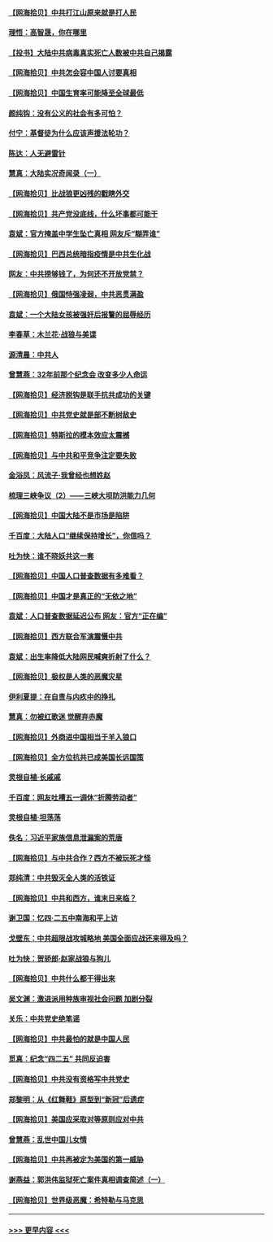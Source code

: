 #### [【网海拾贝】中共打江山原来就是打人民](../pages/nsc993/n12954345.md?t=05171302) 
#### [理悟：高智晟，你在哪里](../pages/nsc993/n12953115.md?t=05171302) 
#### [【投书】大陆中共病毒真实死亡人数被中共自己揭露](../pages/nsc993/n12953050.md?t=05171302) 
#### [【网海拾贝】中共怎会容中国人讨要真相](../pages/nsc993/n12952161.md?t=05171302) 
#### [【网海拾贝】中国生育率可能降至全球最低](../pages/nsc993/n12948793.md?t=05171302) 
#### [颜纯钩：没有公义的社会有多可怕？](../pages/nsc993/n12947626.md?t=05171302) 
#### [付宁：基督徒为什么应该声援法轮功？](../pages/nsc993/n12947233.md?t=05171302) 
#### [陈达：人无避雷针](../pages/nsc993/n12947098.md?t=05171302) 
#### [慧真：大陆实况奇闻录（一）](../pages/nsc993/n12945811.md?t=05171302) 
#### [【网海拾贝】比战狼更凶残的戳瞎外交](../pages/nsc993/n12945717.md?t=05171302) 
#### [【网海拾贝】共产党没底线，什么坏事都可能干](../pages/nsc993/n12942090.md?t=05171302) 
#### [袁斌：官方掩盖中学生坠亡真相 网友斥“糊弄谁”](../pages/nsc993/n12942029.md?t=05171302) 
#### [【网海拾贝】巴西总统暗指疫情是中共生化战](../pages/nsc993/n12938999.md?t=05171302) 
#### [网友：中共捞够钱了，为何还不开放党禁？](../pages/nsc993/n12938952.md?t=05171302) 
#### [【网海拾贝】俄国恃强凌弱，中共恶贯满盈](../pages/nsc993/n12936626.md?t=05171302) 
#### [袁斌：一个大陆女孩被强奸后报警的屈辱经历](../pages/nsc993/n12936547.md?t=05171302) 
#### [李春草：木兰花·战狼与美谍](../pages/nsc993/n12935995.md?t=05171302) 
#### [源清晨：中共人](../pages/nsc993/n12935589.md?t=05171302) 
#### [曾慧燕：32年前那个纪念会 改变多少人命运](../pages/nsc993/n12934233.md?t=05171302) 
#### [【网海拾贝】经济脱钩是联手抗共成功的关键](../pages/nsc993/n12934176.md?t=05171302) 
#### [【网海拾贝】中共党史就是部不断树敌史](../pages/nsc993/n12932844.md?t=05171302) 
#### [【网海拾贝】特斯拉的模本效应太震撼](../pages/nsc993/n12925626.md?t=05171302) 
#### [【网海拾贝】与中共和平竞争注定要失败](../pages/nsc993/n12923326.md?t=05171302) 
#### [金浴凤：风流子‧我曾经也想姓赵](../pages/nsc993/n12920911.md?t=05171302) 
#### [梳理三峡争议（2）——三峡大坝防洪能力几何](../pages/nsc993/n12920173.md?t=05171302) 
#### [【网海拾贝】中国大陆不是市场是陷阱](../pages/nsc993/n12920143.md?t=05171302) 
#### [千百度：大陆人口“继续保持增长”，你信吗？](../pages/nsc993/n12918946.md?t=05171302) 
#### [吐为快：谁不晓妖共这一套](../pages/nsc993/n12918941.md?t=05171302) 
#### [【网海拾贝】中国人口普查数据有多难看？](../pages/nsc993/n12917822.md?t=05171302) 
#### [【网海拾贝】中国才是真正的“无依之地”](../pages/nsc993/n12915845.md?t=05171302) 
#### [袁斌：人口普查数据延迟公布 网友：官方“正在编”](../pages/nsc993/n12915748.md?t=05171302) 
#### [【网海拾贝】西方联合军演震慑中共](../pages/nsc993/n12913466.md?t=05171302) 
#### [袁斌：出生率降低大陆网民喊爽折射了什么？](../pages/nsc993/n12913365.md?t=05171302) 
#### [【网海拾贝】极权是人类的恶魔灾星](../pages/nsc993/n12910697.md?t=05171302) 
#### [伊利夏提：在自责与内疚中的挣扎](../pages/nsc993/n12910493.md?t=05171302) 
#### [慧真：勿被红歌迷 觉醒弃赤魔](../pages/nsc993/n12910485.md?t=05171302) 
#### [【网海拾贝】外商进中国相当于羊入狼口](../pages/nsc993/n12908274.md?t=05171302) 
#### [【网海拾贝】全方位抗共已成美国长远国策](../pages/nsc993/n12906878.md?t=05171302) 
#### [灵根自植‧长戚戚](../pages/nsc993/n12905585.md?t=05171302) 
#### [千百度：网友吐槽五一调休“折腾劳动者”](../pages/nsc993/n12905934.md?t=05171302) 
#### [灵根自植‧坦荡荡](../pages/nsc993/n12905562.md?t=05171302) 
#### [佚名：习近平家族信息泄漏案的荒唐](../pages/nsc993/n12904705.md?t=05171302) 
#### [【网海拾贝】与中共合作？西方不被玩死才怪](../pages/nsc993/n12903873.md?t=05171302) 
#### [郑纯清：中共毁灭全人类的活铁证](../pages/nsc993/n12903785.md?t=05171302) 
#### [【网海拾贝】中共和西方，谁末日来临？](../pages/nsc993/n12903482.md?t=05171302) 
#### [谢卫国：忆四‧二五中南海和平上访](../pages/nsc993/n12902192.md?t=05171302) 
#### [戈壁东：中共超限战攻城略地 美国全面应战还来得及吗？](../pages/nsc993/n12902297.md?t=05171302) 
#### [吐为快：贺骄郎‧赵家战狼与狗儿](../pages/nsc993/n12902280.md?t=05171302) 
#### [【网海拾贝】中共什么都干得出来](../pages/nsc993/n12897500.md?t=05171302) 
#### [吴文渊：激进派用种族审视社会问题 加剧分裂](../pages/nsc993/n12893881.md?t=05171302) 
#### [关乐：中共党史绝笔谣](../pages/nsc993/n12897270.md?t=05171302) 
#### [【网海拾贝】中共最怕的就是中国人民](../pages/nsc993/n12894705.md?t=05171302) 
#### [觅真：纪念“四二五” 共同反迫害](../pages/nsc993/n12894553.md?t=05171302) 
#### [【网海拾贝】中共没有资格写中共党史](../pages/nsc993/n12892231.md?t=05171302) 
#### [郑黎明：从《红舞鞋》原型到“新冠”后遗症](../pages/nsc993/n12890469.md?t=05171302) 
#### [【网海拾贝】美国应采取对等原则应对中共](../pages/nsc993/n12889176.md?t=05171302) 
#### [曾慧燕：乱世中国儿女情](../pages/nsc993/n12887931.md?t=05171302) 
#### [【网海拾贝】中共再被定为美国的第一威胁](../pages/nsc993/n12887580.md?t=05171302) 
#### [谢燕益：郭洪伟监狱死亡案件真相调查简述（一）](../pages/nsc993/n12885648.md?t=05171302) 
#### [【网海拾贝】世界级恶魔：希特勒与马克思](../pages/nsc993/n12884062.md?t=05171302) 

----
#### [ >>> 更早内容 <<< ](../indexes/nsc993-earlier.md)
